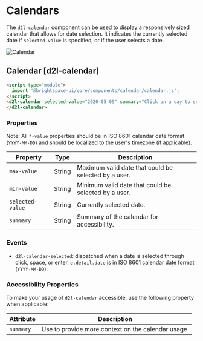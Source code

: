 # Calendars

The `d2l-calendar` component can be used to display a responsively sized calendar that allows for date selection. It indicates the currently selected date if `selected-value` is specified, or if the user selects a date.

<!-- docs: start hidden content -->
![Calendar](./screenshots/calendar.png?raw=true)
<!-- docs: end hidden content -->

## Calendar [d2l-calendar]

<!-- docs: demo live name:d2l-calendar display:block -->
```html
<script type="module">
  import '@brightspace-ui/core/components/calendar/calendar.js';
</script>
<d2l-calendar selected-value="2020-05-09" summary="Click on a day to select it.">
</d2l-calendar>
```

<!-- docs: start hidden content -->
### Properties

Note: All `*-value` properties should be in ISO 8601 calendar date format (`YYYY-MM-DD`) and should be localized to the user's timezone (if applicable).

| Property | Type | Description |
|--|--|--|
| `max-value` | String | Maximum valid date that could be selected by a user. |
| `min-value` | String |  Minimum valid date that could be selected by a user. |
| `selected-value` | String | Currently selected date. |
| `summary` | String | Summary of the calendar for accessibility. |

### Events

* `d2l-calendar-selected`: dispatched when a date is selected through click, space, or enter. `e.detail.date` is in ISO 8601 calendar date format (`YYYY-MM-DD`).
<!-- docs: end hidden content -->

### Accessibility Properties

To make your usage of `d2l-calendar` accessible, use the following property when applicable:

| Attribute | Description |
|--|--|
| `summary` | Use to provide more context on the calendar usage. |
